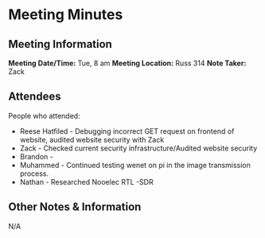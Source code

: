 # Meeting Minutes
## Meeting Information
**Meeting Date/Time:** Tue, 8 am
**Meeting Location:** Russ 314
**Note Taker:** Zack

## Attendees
People who attended:
- Reese Hatfiled - Debugging incorrect GET request on frontend of website, audited website security with Zack
- Zack - Checked current security infrastructure/Audited website security 
- Brandon - 
- Muhammed - Continued testing wenet on pi in the image transmission process. 
- Nathan - Researched Nooelec RTL -SDR
## Other Notes & Information
N/A


